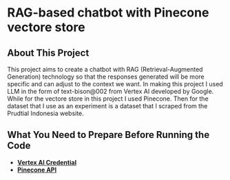 # RAG-based chatbot with Pinecone vectore store

## About This Project

This project aims to create a chatbot with RAG (Retrieval-Augmented Generation) technology so that the responses generated will be more specific and can adjust to the context we want. In making this project I used LLM in the form of text-bison@002 from Vertex AI developed by Google. While for the vectore store in this project I used Pinecone. Then for the dataset that I use as an experiment is a dataset that I scraped from the Prudtial Indonesia website.

## What You Need to Prepare Before Running the Code

* [**Vertex AI Credential**](https://cloud.google.com/vertex-ai)
* [**Pinecone API**](https://www.pinecone.io/)

